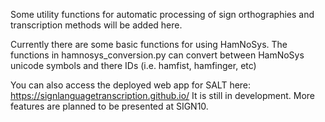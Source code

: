 Some utility functions for automatic processing of sign orthographies and transcription methods will be added here.

Currently there are some basic functions for using HamNoSys. The functions in hamnosys_conversion.py can convert between HamNoSys unicode symbols and there IDs (i.e. hamfist, hamfinger, etc)

You can also access the deployed web app for SALT here: https://signlanguagetranscription.github.io/
It is still in development. More features are planned to be presented at SIGN10.
